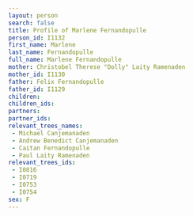```yaml
---
layout: person
search: false
title: Profile of Marlene Fernandopulle
person_id: I1132
first_name: Marlene
last_name: Fernandopulle
full_name: Marlene Fernandopulle
mother: Christobel Therese "Dolly" Laity Ramenaden
mother_id: I1130
father: Felix Fernandopulle
father_id: I1129
children:
children_ids:
partners:
partner_ids:
relevant_trees_names:
 - Michael Canjemanaden
 - Andrew Benedict Canjemanaden
 - Caitan Fernandopulle
 - Paul Laity Ramenaden
relevant_trees_ids:
 - I0816
 - I0719
 - I0753
 - I0754
sex: F
---
```


